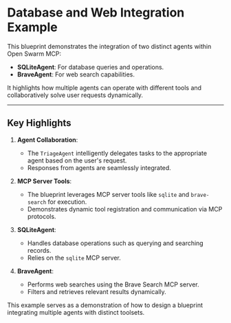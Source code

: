 # Database and Web Integration Example

This blueprint demonstrates the integration of two distinct agents within Open Swarm MCP:
- **SQLiteAgent**: For database queries and operations.
- **BraveAgent**: For web search capabilities.

It highlights how multiple agents can operate with different tools and collaboratively solve user requests dynamically.  

---

## Key Highlights

1. **Agent Collaboration**:
   - The `TriageAgent` intelligently delegates tasks to the appropriate agent based on the user's request.
   - Responses from agents are seamlessly integrated.

2. **MCP Server Tools**:
   - The blueprint leverages MCP server tools like `sqlite` and `brave-search` for execution.
   - Demonstrates dynamic tool registration and communication via MCP protocols.

3. **SQLiteAgent**:
   - Handles database operations such as querying and searching records.
   - Relies on the `sqlite` MCP server.

4. **BraveAgent**:
   - Performs web searches using the Brave Search MCP server.
   - Filters and retrieves relevant results dynamically.

This example serves as a demonstration of how to design a blueprint integrating multiple agents with distinct toolsets.
